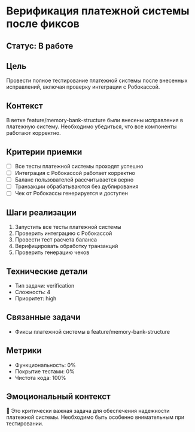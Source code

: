 # Верификация платежной системы после фиксов

## Статус: В работе

## Цель
Провести полное тестирование платежной системы после внесенных исправлений, включая проверку интеграции с Робокассой.

## Контекст
В ветке feature/memory-bank-structure были внесены исправления в платежную систему. Необходимо убедиться, что все компоненты работают корректно.

## Критерии приемки
- [ ] Все тесты платежной системы проходят успешно
- [ ] Интеграция с Робокассой работает корректно
- [ ] Баланс пользователей рассчитывается верно
- [ ] Транзакции обрабатываются без дублирования
- [ ] Чек от Робокассы генерируется и доступен

## Шаги реализации
1. Запустить все тесты платежной системы
2. Проверить интеграцию с Робокассой
3. Провести тест расчета баланса
4. Верифицировать обработку транзакций
5. Проверить генерацию чеков

## Технические детали
- Тип задачи: verification
- Сложность: 4
- Приоритет: high

## Связанные задачи
- Фиксы платежной системы в feature/memory-bank-structure

## Метрики
- Функциональность: 0%
- Покрытие тестами: 0%
- Чистота кода: 100%

## Эмоциональный контекст
💭 Это критически важная задача для обеспечения надежности платежной системы. Необходимо быть особенно внимательным при тестировании. 